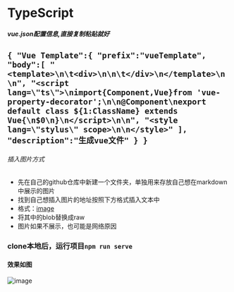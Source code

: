 # TypeScript
##### vue.json配置信息,直接复制粘贴就好
`
{
	"Vue Template":{
		"prefix":"vueTemplate",
		"body":[
			"<template>\n\t<div>\n\n\t</div>\n</template>\n\n",
			"<script lang=\"ts\">\nimport{Component,Vue}from 'vue-property-decorator';\n\n@Component\nexport default class ${1:ClassName} extends Vue{\n$0\n}\n</script>\n\n",
			"<style lang=\"stylus\" scope>\n\n</style>"
		],
		"description":"生成vue文件"
	}
}
`
----
###### 插入图片方式
- 先在自己的github仓库中新建一个文件夹，单独用来存放自己想在markdown中展示的图片
- 找到自己想插入图片的地址按照下方格式插入文本中
- 格式：[image](https://github.com/用户名/仓库地址/blob/分支/文件夹/图片.png)
- 将其中的blob替换成raw
- 图片如果不展示，也可能是网络原因

        
### clone本地后，运行项目`npm run serve`
#### 效果如图

  ![image](https://github.com/Pooo-hxp/some-function-package/raw/master/photo/btn-ui.png?raw=true)
